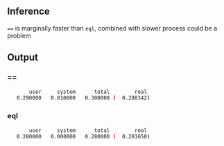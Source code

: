 ## Inference
`==` is marginally faster than `eql`, combined with slower process could be a problem

## Output

### ==

```sh
       user     system      total        real
   0.290000   0.010000   0.300000 (  0.288342)
```

### eql

```sh
       user     system      total        real
   0.280000   0.000000   0.280000 (  0.281650)
```
